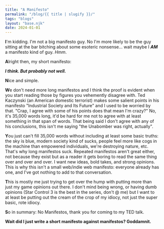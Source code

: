 ```yaml
---
title: "A Manifesto"
permalink: "/blog/{{ title | slugify }}/"
tags: "blogs"
layout: "base.njk"
date: 2024-01-01
---
```


**I**'m kidding. I'm not a big manifesto guy. No I'm more likely to be the guy sitting at the bar bitching about some esoteric nonsense...<!-- excerpt --> wait maybe I ***AM*** a manifesto kind of guy. *Hmm*.

**A**lright then, my short manifesto:

***I think. But probably not well.***

**N**ice and simple.

**W**e don't need more long manifestos and I think the proof is evident when you start reading those by figures you vehemently disagree with. Ted Kaczynski (an American domestic terrorist) makes some salient points in his manifesto "Industrial Society and Its Future" and I used to be worried by that. "Crap, I agree with some of his points does that mean I'm crazy?" No, it's 35,000 words long, it'd be hard for me not to agree with at least something in that span of words. That being said I don't agree with any of his conclusions, this isn't me saying "the Unabomber was right, actually".

**Y**ou just can't fill 35,000 words without including at least some basic truths: the sky is blue, modern society kind of sucks, people feel more like cogs in the machine than empowered individuals, we're destroying nature, etc. That's why long manifestos suck. Repeated manifestos aren't great either, not because they exist but as a reader it gets boring to read the same thing over and over and over. I want new ideas, bold takes, and strong opinions. This is why this isn't a small web/indie web manifesto: everyone already has one, and I've got nothing to add to that conversation.

**T**his is mostly me just trying to get over the hump with putting more than just my game opinions out there. I don't mind being wrong, or having dumb opinions (Star Control 3 is the best in the series, don't @ me) but I want to at least be putting out the cream of the crop of my idiocy, not just the super basic, rote idiocy.

**S**o in summary: No Manifestos, thank you for coming to my TED talk.

**Wait did I just write a short manifesto against manifestos? Goddamnit.**

